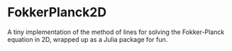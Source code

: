 # FokkerPlanck2D
A tiny implementation of the method of lines for solving the Fokker-Planck equation in 2D, wrapped up as a Julia package for fun.
